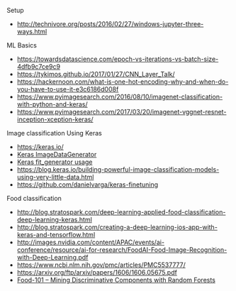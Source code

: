 Setup
* http://technivore.org/posts/2016/02/27/windows-jupyter-three-ways.html

ML Basics
* https://towardsdatascience.com/epoch-vs-iterations-vs-batch-size-4dfb9c7ce9c9
* https://tykimos.github.io/2017/01/27/CNN_Layer_Talk/
* https://hackernoon.com/what-is-one-hot-encoding-why-and-when-do-you-have-to-use-it-e3c6186d008f
* https://www.pyimagesearch.com/2016/08/10/imagenet-classification-with-python-and-keras/
* https://www.pyimagesearch.com/2017/03/20/imagenet-vggnet-resnet-inception-xception-keras/

Image classification Using Keras
* https://keras.io/
* [Keras ImageDataGenerator](http://3months.tistory.com/199)
* [Keras fit_generator usage](https://tykimos.github.io/2017/03/08/CNN_Getting_Started/)
* https://blog.keras.io/building-powerful-image-classification-models-using-very-little-data.html
* https://github.com/danielvarga/keras-finetuning

Food classification
* http://blog.stratospark.com/deep-learning-applied-food-classification-deep-learning-keras.html
* http://blog.stratospark.com/creating-a-deep-learning-ios-app-with-keras-and-tensorflow.html
* http://images.nvidia.com/content/APAC/events/ai-conference/resource/ai-for-research/FoodAI-Food-Image-Recognition-with-Deep-Learning.pdf
* https://www.ncbi.nlm.nih.gov/pmc/articles/PMC5537777/
* https://arxiv.org/ftp/arxiv/papers/1606/1606.05675.pdf
* [Food-101 – Mining Discriminative Components with Random Forests](https://www.vision.ee.ethz.ch/datasets_extra/food-101/)
